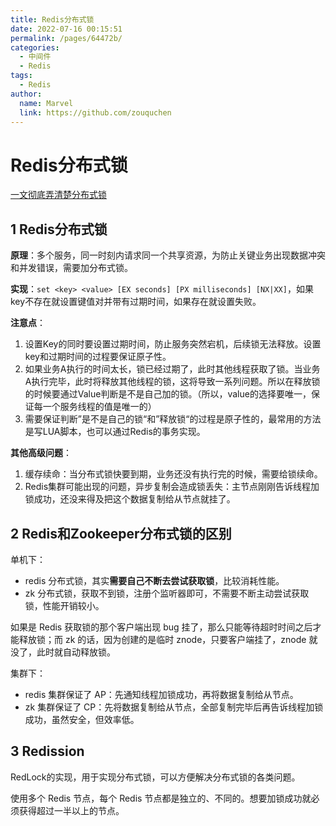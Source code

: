 ```yaml
---
title: Redis分布式锁
date: 2022-07-16 00:15:51
permalink: /pages/64472b/
categories:
  - 中间件
  - Redis
tags:
  - Redis
author: 
  name: Marvel
  link: https://github.com/zouquchen
---
```

# Redis分布式锁

[一文彻底弄清楚分布式锁](https://www.jianshu.com/p/edca1528dcc3)

## 1 Redis分布式锁

**原理**：多个服务，同一时刻内请求同一个共享资源，为防止关键业务出现数据冲突和并发错误，需要加分布式锁。

**实现**：`set <key> <value> [EX seconds] [PX milliseconds] [NX|XX]`，如果key不存在就设置键值对并带有过期时间，如果存在就设置失败。

**注意点**：

1. 设置Key的同时要设置过期时间，防止服务突然宕机，后续锁无法释放。设置key和过期时间的过程要保证原子性。
2. 如果业务A执行的时间太长，锁已经过期了，此时其他线程获取了锁。当业务A执行完毕，此时将释放其他线程的锁，这将导致一系列问题。所以在释放锁的时候要通过Value判断是不是自己加的锁。（所以，value的选择要唯一，保证每一个服务线程的值是唯一的）
3. 需要保证判断”是不是自己的锁“和”释放锁“的过程是原子性的，最常用的方法是写LUA脚本，也可以通过Redis的事务实现。

**其他高级问题**：

1. 缓存续命：当分布式锁快要到期，业务还没有执行完的时候，需要给锁续命。
2. Redis集群可能出现的问题，异步复制会造成锁丢失：主节点刚刚告诉线程加锁成功，还没来得及把这个数据复制给从节点就挂了。



## 2 Redis和Zookeeper分布式锁的区别

单机下：

- redis 分布式锁，其实**需要自己不断去尝试获取锁**，比较消耗性能。
- zk 分布式锁，获取不到锁，注册个监听器即可，不需要不断主动尝试获取锁，性能开销较小。

如果是 Redis 获取锁的那个客户端出现 bug 挂了，那么只能等待超时时间之后才能释放锁；而 zk 的话，因为创建的是临时 znode，只要客户端挂了，znode 就没了，此时就自动释放锁。

集群下：

- redis 集群保证了 AP：先通知线程加锁成功，再将数据复制给从节点。
- zk 集群保证了 CP：先将数据复制给从节点，全部复制完毕后再告诉线程加锁成功，虽然安全，但效率低。

## 3 Redission

RedLock的实现，用于实现分布式锁，可以方便解决分布式锁的各类问题。

使用多个 Redis 节点，每个 Redis 节点都是独立的、不同的。想要加锁成功就必须获得超过一半以上的节点。
